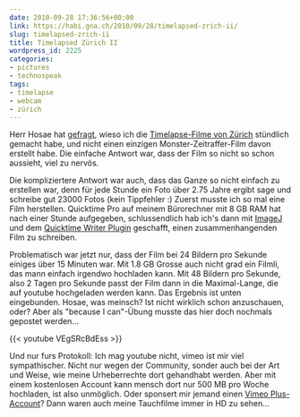 ```yaml
---
date: 2010-09-28 17:36:56+00:00
link: https://habi.gna.ch/2010/09/28/timelapsed-zrich-ii/
slug: timelapsed-zrich-ii
title: Timelapsed Zürich II
wordpress_id: 2225
categories:
- pictures
- technospeak
tags:
- timelapse
- webcam
- zürich
---
```


Herr Hosae hat [gefragt](https://habi.gna.ch/2010/09/24/zrich-im-zeitraffer/#comment-13517), wieso ich die [Timelapse-Filme von Zürich](https://habi.gna.ch/2010/09/24/zrich-im-zeitraffer/) stündlich gemacht habe, und nicht einen einzigen Monster-Zeitraffer-Film davon erstellt habe.
Die einfache Antwort war, dass der Film so nicht so schon aussieht, viel zu nervös.

Die kompliziertere Antwort war auch, dass das Ganze so nicht einfach zu erstellen war, denn für jede Stunde ein Foto über 2.75 Jahre ergibt sage und schreibe gut 23000 Fotos (kein Tippfehler :)
Zuerst musste ich so mal eine Film herstellen.
Quicktime Pro auf meinem Bürorechner mit 8 GB RAM hat nach einer Stunde aufgegeben, schlussendlich hab ich's dann mit [ImageJ](http://rsbweb.nih.gov/ij/) und dem [Quicktime Writer Plugin](http://rsbweb.nih.gov/ij/plugins/movie-writer.html) geschafft, einen zusammenhangenden Film zu schreiben.

Problematisch war jetzt nur, dass der Film bei 24 Bildern pro Sekunde einiges über 15 Minuten war.
Mit 1.8 GB Grosse auch nicht grad ein Filmli, das mann einfach irgendwo hochladen kann.
Mit 48 Bildern pro Sekunde, also 2 Tagen pro Sekunde passt der Film dann in die Maximal-Lange, die auf youtube hochgeladen werden kann.
Das Ergebnis ist unten eingebunden.
Hosae, was meinsch? Ist nicht wirklich schon anzuschauen, oder?
Aber als "because I can"-Übung musste das hier doch nochmals gepostet werden...

{{< youtube VEgSRcBdEss >}}

Und nur furs Protokoll: Ich mag youtube nicht, vimeo ist mir viel sympathischer.
Nicht nur wegen der Community, sonder auch bei der Art und Weise, wie meine Urheberrechte dort gehandhabt werden.
Aber mit einem kostenlosen Account kann mensch dort nur 500 MB pro Woche hochladen, ist also unmöglich.
Oder sponsert mir jemand einen [Vimeo Plus-Account](https://vimeo.com/plus)? Dann waren auch meine Tauchfilme immer in HD zu sehen...
